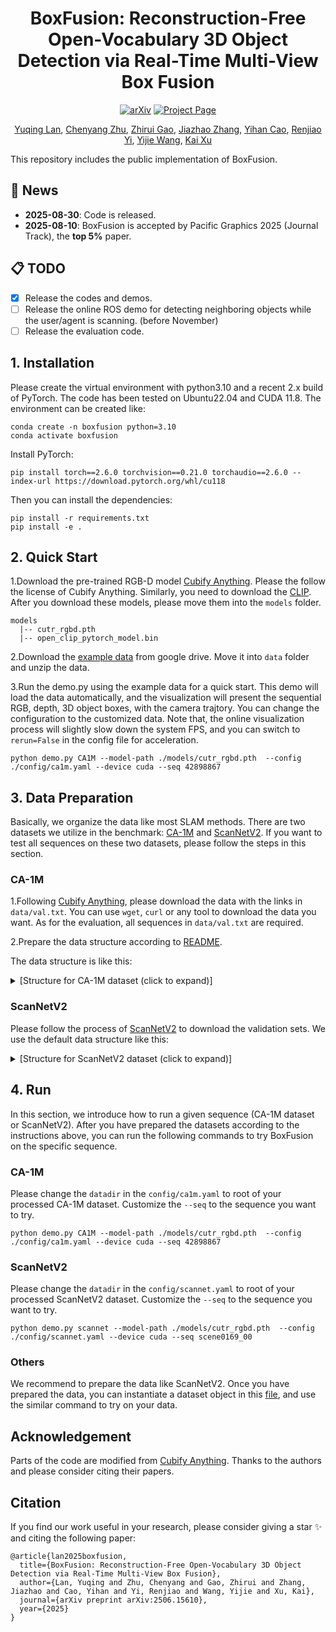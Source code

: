 <div align="center">
<h1>BoxFusion: Reconstruction-Free Open-Vocabulary 3D Object Detection via Real-Time Multi-View Box Fusion</h1>


<a href="https://arxiv.org/pdf/2506.15610"><img src="https://img.shields.io/badge/arXiv-2506.15610-b31b1b" alt="arXiv"></a>
<a href="https://lanlan96.github.io/BoxFusion/"><img src="https://img.shields.io/badge/Project_Page-green" alt="Project Page"></a>

[Yuqing Lan](https://scholar.google.com/citations?user=laTrw7AAAAAJ&hl=en&oi=ao), [Chenyang Zhu](https://www.zhuchenyang.net/), [Zhirui Gao](https://scholar.google.com/citations?hl=en&user=IqtwGzYAAAAJ), [Jiazhao Zhang](https://jzhzhang.github.io/), [Yihan Cao](https://github.com/yhanCao), [Renjiao Yi](https://renjiaoyi.github.io/), [Yijie Wang](https://ieeexplore.ieee.org/author/37540196000), [Kai Xu](https://kevinkaixu.net/)
</div>

This repository includes the public implementation of BoxFusion.

## 📢 News
- **2025-08-30**: Code is released.
- **2025-08-10**: BoxFusion is accepted by Pacific Graphics 2025 (Journal Track), the **top 5%** paper.


## 📋 TODO

- [x] Release the codes and demos.
- [ ] Release the online ROS demo for detecting neighboring objects while the user/agent is scanning. (before November)
- [ ] Release the evaluation code.

## 1. Installation

Please create the virtual environment with python3.10 and a recent 2.x build of PyTorch. The code has been tested on Ubuntu22.04 and CUDA 11.8. The environment can be created like:

```
conda create -n boxfusion python=3.10 
conda activate boxfusion
```
Install PyTorch:
```
pip install torch==2.6.0 torchvision==0.21.0 torchaudio==2.6.0 --index-url https://download.pytorch.org/whl/cu118
```
Then you can install the dependencies:
```
pip install -r requirements.txt
pip install -e .
```

## 2. Quick Start

1.Download the pre-trained RGB-D model [Cubify Anything](https://github.com/apple/ml-cubifyanything?tab=readme-ov-file#running-the-cutr-models). Please the follow the license of Cubify Anything. Similarly, you need to download the [CLIP](https://huggingface.co/laion/CLIP-ViT-H-14-laion2B-s32B-b79K/blob/main/open_clip_pytorch_model.bin). After you download these models, please move them into the `models` folder.
```
models
  |-- cutr_rgbd.pth
  |-- open_clip_pytorch_model.bin
```
2.Download the [example data](https://drive.google.com/file/d/15l5e_pcN-vm6iIx58gkObdNHaog_KZpH/view?usp=sharing) from google drive. Move it into `data` folder and unzip the data. 

3.Run the demo.py using the example data for a quick start. This demo will load the data automatically, and the visualization will present the sequential RGB, depth, 3D object boxes, with the camera trajtory. You can change the configuration to the customized data. Note that, the online visualization process will slightly slow down the system FPS, and you can switch to `rerun=False` in the config file for acceleration.
```
python demo.py CA1M --model-path ./models/cutr_rgbd.pth  --config ./config/ca1m.yaml --device cuda --seq 42898867
```



## 3. Data Preparation
Basically, we organize the data like most SLAM methods. There are two datasets we utilize in the benchmark: [CA-1M](https://github.com/apple/ml-cubifyanything) and [ScanNetV2](http://www.scan-net.org/). If you want to test all sequences on these two datasets, please follow the steps in this section.

### CA-1M

1.Following [Cubify Anything](https://github.com/apple/ml-cubifyanything), please download the data with the links in `data/val.txt`. You can use `wget`, `curl` or any tool to download the data you want. As for the evaluation, all sequences in `data/val.txt` are required.

2.Prepare the data structure according to [README](./data_process/README.md).

The data structure is like this:

<details>
<summary>[Structure for CA-1M dataset (click to expand)]</summary>

```
CA-1M/
├── 48458654/                
│   ├── depth/               # Folder containing depth images
│   ├── rgb/                 # Folder containing RGB color images
│   ├── after_filter_boxes.npy  # Filtered gt 3D bounding boxes 
│   ├── all_poses.npy        # Camera poses for a sequence of frames [N,4,4]
│   ├── instances.json       # Instance segmentation or object detection results
│   ├── K_depth.txt          # Intrinsic camera matrix for the depth sensor
│   ├── K_rgb.txt            # Intrinsic camera matrix for the RGB sensor
│   ├── mesh.ply             # Reconstructed 3D mesh
│   └── T_gravity.npy        # Transformation matrix for gravity alignment
```
</details>

### ScanNetV2
Please follow the process of [ScanNetV2](http://www.scan-net.org/) to download the validation sets. We use the default data structure like this:
<details>
<summary>[Structure for ScanNetV2 dataset (click to expand)]</summary>

```
ScanNet/
├── scene0xxx_0x/
│   ├── frames/
│   │   ├── color/
│   │   │   ├── 0.jpg
│   │   │   ├── 1.jpg
│   │   │   └── ...
│   │   ├── depth/
│   │   │   ├── 0.png
│   │   │   ├── 1.png
│   │   │   └── ...
│   │   ├── pose/
│   │   │   ├── 0.txt
│   │   │   ├── 1.txt
│   │   │   └── ...
│   │   ├── intrinsic/
│   │   │   └── intrinsic_depth.txt
│   └── scene0xxx_0x.txt
│   └── scene0xxx_0x_vh_clean_2.ply
└── ...
```
</details>

## 4. Run
In this section, we introduce how to run a given sequence (CA-1M dataset or ScanNetV2). After you have prepared the datasets according to the instructions above, you can run the following commands to try BoxFusion on the specific sequence.
### CA-1M
Please change the `datadir` in the `config/ca1m.yaml` to root of your processed CA-1M dataset. Customize the `--seq` to the sequence you want to try.
```
python demo.py CA1M --model-path ./models/cutr_rgbd.pth  --config ./config/ca1m.yaml --device cuda --seq 42898867
```

### ScanNetV2
Please change the `datadir` in the `config/scannet.yaml` to root of your processed ScanNetV2 dataset. Customize the `--seq` to the sequence you want to try.
```
python demo.py scannet --model-path ./models/cutr_rgbd.pth  --config ./config/scannet.yaml --device cuda --seq scene0169_00
```
### Others
We recommend to prepare the data like ScanNetV2. Once you have prepared the data, you can instantiate a dataset object in this [file](./cubifyanything/capture_stream.py), and use the similar command to try on your data.

## Acknowledgement
Parts of the code are modified from [Cubify Anything](https://github.com/apple/ml-cubifyanything). Thanks to the authors and please consider citing their papers.


## Citation
If you find our work useful in your research, please consider giving a star ✨ and citing the following paper:
```
@article{lan2025boxfusion,
  title={BoxFusion: Reconstruction-Free Open-Vocabulary 3D Object Detection via Real-Time Multi-View Box Fusion},
  author={Lan, Yuqing and Zhu, Chenyang and Gao, Zhirui and Zhang, Jiazhao and Cao, Yihan and Yi, Renjiao and Wang, Yijie and Xu, Kai},
  journal={arXiv preprint arXiv:2506.15610},
  year={2025}
}
```


